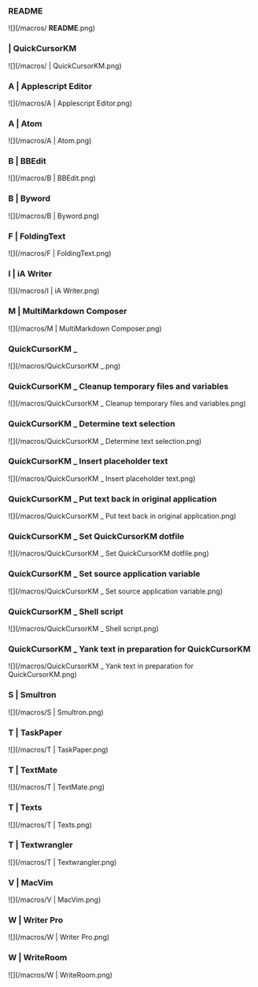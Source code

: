###  __README__

![](/macros/ __README__.png)

###  | QuickCursorKM

![](/macros/ | QuickCursorKM.png)

### A | Applescript Editor

![](/macros/A | Applescript Editor.png)

### A | Atom

![](/macros/A | Atom.png)

### B | BBEdit

![](/macros/B | BBEdit.png)

### B | Byword

![](/macros/B | Byword.png)

### F | FoldingText

![](/macros/F | FoldingText.png)

### I | iA Writer

![](/macros/I | iA Writer.png)

### M | MultiMarkdown Composer

![](/macros/M | MultiMarkdown Composer.png)

### QuickCursorKM _

![](/macros/QuickCursorKM _.png)

### QuickCursorKM _ Cleanup temporary files and variables

![](/macros/QuickCursorKM _ Cleanup temporary files and variables.png)

### QuickCursorKM _ Determine text selection

![](/macros/QuickCursorKM _ Determine text selection.png)

### QuickCursorKM _ Insert placeholder text

![](/macros/QuickCursorKM _ Insert placeholder text.png)

### QuickCursorKM _ Put text back in original application

![](/macros/QuickCursorKM _ Put text back in original application.png)

### QuickCursorKM _ Set QuickCursorKM dotfile

![](/macros/QuickCursorKM _ Set QuickCursorKM dotfile.png)

### QuickCursorKM _ Set source application variable

![](/macros/QuickCursorKM _ Set source application variable.png)

### QuickCursorKM _ Shell script

![](/macros/QuickCursorKM _ Shell script.png)

### QuickCursorKM _ Yank text in preparation for QuickCursorKM

![](/macros/QuickCursorKM _ Yank text in preparation for QuickCursorKM.png)

### S | Smultron

![](/macros/S | Smultron.png)

### T | TaskPaper

![](/macros/T | TaskPaper.png)

### T | TextMate

![](/macros/T | TextMate.png)

### T | Texts

![](/macros/T | Texts.png)

### T | Textwrangler

![](/macros/T | Textwrangler.png)

### V | MacVim

![](/macros/V | MacVim.png)

### W | Writer Pro

![](/macros/W | Writer Pro.png)

### W | WriteRoom

![](/macros/W | WriteRoom.png)

